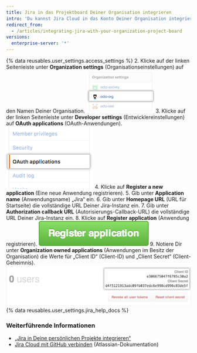 ```yaml
---
title: Jira in das Projektboard Deiner Organisation integrieren
intro: 'Du kannst Jira Cloud in das Konto Deiner Organisation integrieren, um Commits und Pull Requests zu scannen und relevante Metadaten und Hyperlinks in allen erwähnten Jira-Issues zu erstellen.'
redirect_from:
  - /articles/integrating-jira-with-your-organization-project-board
versions:
  enterprise-server: '*'
---
```


{% data reusables.user_settings.access_settings %}
2. Klicke auf der linken Seitenleiste unter **Organization settings** (Organisationseinstellungen) auf den Namen Deiner Organisation. ![Organisationsname in Seitenleiste](/assets/images/help/settings/organization-settings-from-sidebar.png)
3. Klicke auf der linken Seitenleiste unter **Developer settings** (Entwicklereinstellungen) auf **OAuth applications** (OAuth-Anwendungen). ![Registerkarte „OAuth applications“ (OAuth-Anwendungen) in der linken Seitenleiste](/assets/images/help/organizations/org-oauth-applications-ghe.png)
4. Klicke auf **Register a new application** (Eine neue Anwendung registrieren).
5. Gib unter **Application name** (Anwendungsname) „Jira“ ein.
6. Gib unter **Homepage URL** (URL für Startseite) die vollständige URL Deiner Jira-Instanz ein.
7. Gib unter **Authorization callback URL** (Autorisierungs-Callback-URL) die vollständige URL Deiner Jira-Instanz ein.
8. Klicke auf **Register application** (Anwendung registrieren). ![Schaltfläche „Register application“ (Anwendung registrieren)](/assets/images/help/oauth/register-application-button.png)
9. Notiere Dir unter **Organization owned applications** (Anwendungen im Besitz der Organisation) die Werte für „Client ID“ (Client-ID) und „Client Secret“ (Client-Geheimnis). ![Client-ID und Client-Geheimnis](/assets/images/help/oauth/client-id-and-secret.png)
{% data reusables.user_settings.jira_help_docs %}

### Weiterführende Informationen

- [„Jira in Deine persönlichen Projekte integrieren“](/articles/integrating-jira-with-your-personal-projects)
- <a href="https://confluence.atlassian.com/adminjiracloud/connect-jira-cloud-to-github-814188429.html" data-proofer-ignore> Jira Cloud mit GitHub verbinden</a> (Atlassian-Dokumentation)
